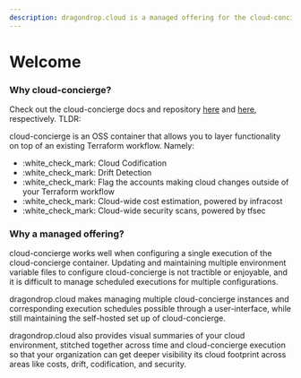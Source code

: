 ```yaml
---
description: dragondrop.cloud is a managed offering for the cloud-concierge OSS tool.
---
```


# Welcome

### Why cloud-concierge?

Check out the cloud-concierge docs and repository [here](https://docs.cloudconcierge.io) and [here](https://github.com/dragondrop-cloud/cloud-concierge), respectively. TLDR:

cloud-concierge is an OSS container that allows you to layer functionality on top of an existing Terraform workflow. Namely:

* :white\_check\_mark: Cloud Codification
* :white\_check\_mark: Drift Detection&#x20;
* :white\_check\_mark: Flag the accounts making cloud changes outside of your Terraform workflow
* :white\_check\_mark: Cloud-wide cost estimation, powered by infracost
* :white\_check\_mark: Cloud-wide security scans, powered by tfsec

### Why a managed offering?

cloud-concierge works well when configuring a single execution of the cloud-concierge container. Updating and maintaining multiple environment variable files to configure cloud-concierge is not tractible or enjoyable, and it is difficult to manage scheduled executions for multiple configurations.

dragondrop.cloud makes managing multiple cloud-concierge instances and corresponding execution schedules possible through a user-interface, while still maintaining the self-hosted set up of cloud-concierge.

dragondrop.cloud also provides visual summaries of your cloud environment, stitched together across time and cloud-concierge execution so that your organization can get deeper visibility its cloud footprint across areas like costs, drift, codification, and security.&#x20;
